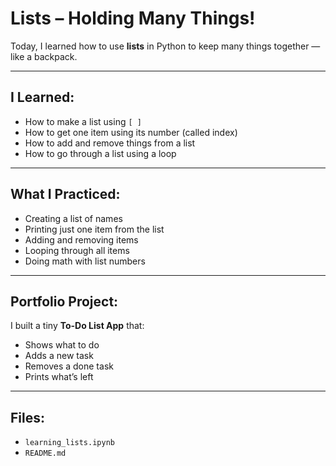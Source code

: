 # Lists – Holding Many Things!

Today, I learned how to use **lists** in Python to keep many things together — like a backpack.

---

## I Learned:

- How to make a list using `[ ]`
- How to get one item using its number (called index)
- How to add and remove things from a list
- How to go through a list using a loop

---

## What I Practiced:

- Creating a list of names
- Printing just one item from the list
- Adding and removing items
- Looping through all items
- Doing math with list numbers

---

## Portfolio Project:

I built a tiny **To-Do List App** that:
- Shows what to do
- Adds a new task
- Removes a done task
- Prints what’s left

---

## Files:

- `learning_lists.ipynb`
- `README.md`
